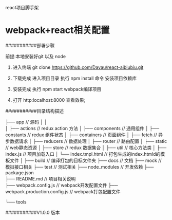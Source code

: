 react项目脚手架 

webpack+react相关配置
===========================



###########部署步骤

前提:本地安装好git 以及 node


1. 进入终端  git clone https://github.com/Davau/react-aibiubiu.git 

2. 下载完成 进入项目目录  执行 npm install 命令 安装项目依赖库 

3. 安装完成 执行 npm start  webpack编译项目 

4. 打开 http:localhost:8000  查看效果;



###########目录结构描述



├── app   						// 源码
│   │                     
│   ├── actions					// redux action 方法
│   ├── components              // 通用组件
│   ├── constants        		// redux 组件状态
│   ├── containers              // 页面组件
│   ├── fetch             		// 异步数据请求
│   ├── reducers         		// 数据处理
│   ├── router               	// 路由配置
│   ├── static         			// web静态资源
│   ├── store            		// redux 数据集合
│   ├── util       				// 核心方法类
│   ├── index.js         		// 项目加载入口
│   └── index.tmpl.html         // 打包生成的index.htmld的模板文件
│
├── build						// 编译打包的目标文件夹
├── docs                        // 文档
├── mock                        // 模拟接口相关
├── test                        // 测试相关
├── node_modules           		// 开发依赖
├── package.json        
├── README.md                   // 项目相关说明        
├── webpack.config.js           // webpack开发配置文件
├── webpack.production.config.js  // webpack打包配置文件

└── tools



###########V1.0.0 版本
